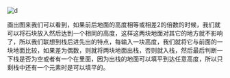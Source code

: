 ![d](C:\Users\付与千钟\Desktop\d.png)

画出图来我们可以看到，如果前后地面的高度相等或相差2的倍数的时候，我们就可以将石块放入然后达到一个相同的高度，这样这两块地面对其它的地方就不影响了，所以我们联想到栈后进先出的特点，每输入一块高度，我们就将它与前面的一块地面比较，如果差为偶数，则就将两块地面出栈，否则就入栈，然后最后判断一下栈是否为空或者有一个在里面，因为出栈的地面可以填平到达任意高度，所以只剩栈中还有一个元素时是可以填平的。